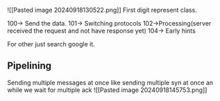 ![[Pasted image 20240918130522.png]]
First digit represent class.

100-> Send the data.
101-> Switching protocols
102->Processing(server received the request and not have response yet)
104-> Early hints


For other just search google it.

## Pipelining
Sending multiple messages at once 
like sending multiple syn at once an while we wait for multiple ack
![[Pasted image 20240918145753.png]]

